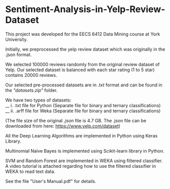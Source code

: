 # Sentiment-Analysis-in-Yelp-Review-Dataset

This project was developed for the EECS 6412 Data Mining course at York University.  

Initially, we preprocessed the yelp review dataset which was originally in the .json format. 

We selected 100000 reviews randomly from the original review dataset of Yelp. Our selected dataset is balanced with each star rating (1 to 5 star) contains 20000 reviews.  

Our selected pre-processed datasets are in *.txt* format and can be found in the *"datasets.zip"* folder. 

We have two types of datasets:<br />
 __ i. .txt file for Python (Separate file for binary and ternary classifications)<br />
 __ ii. .arff file for Weka (Separate file for binary and ternary classifications)<br />

(The file size of the original *.json* file is 4.7 GB. The .json file can be downloaded from here: https://www.yelp.com/dataset)  

All the Deep Learning Algorithms are implemented in Python using Keras Library.  

Multinomial Naive Bayes is implemented using Scikit-learn library in Python.  

SVM and Random Forest are implemented in WEKA using filtered classifier. A video tutorial is attached regarding how to use the filtered classifier in WEKA to read text data. 

See the file "User's Manual.pdf" for details.
